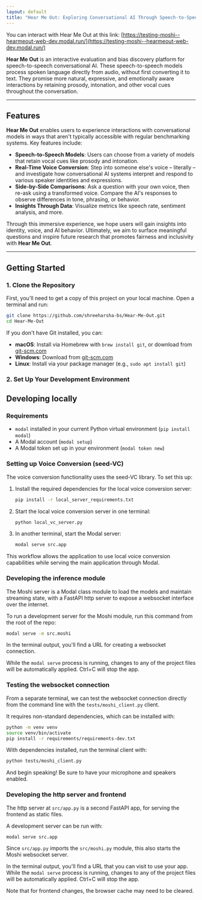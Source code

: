 ```yaml
---
layout: default
title: "Hear Me Out: Exploring Conversational AI Through Speech-to-Speech Models"
---
```


You can interact with Hear Me Out at this link: [https://testing-moshi--hearmeout-web-dev.modal.run/](https://testing-moshi--hearmeout-web-dev.modal.run/)

**Hear Me Out** is an interactive evaluation and bias discovery platform for speech-to-speech conversational AI. These speech-to-speech models process spoken language directly from audio, without first converting it to text. They promise more natural, expressive, and emotionally aware interactions by retaining prosody, intonation, and other vocal cues throughout the conversation.

---

## Features

**Hear Me Out** enables users to experience interactions with conversational models in ways that aren't typically accessible with regular benchmarking systems. Key features include:

- **Speech-to-Speech Models**: Users can choose from a variety of models that retain vocal cues like prosody and intonation.
- **Real-Time Voice Conversion**: Step into someone else's voice – literally – and investigate how conversational AI systems interpret and respond to various speaker identities and expressions.
- **Side-by-Side Comparisons**: Ask a question with your own voice, then re-ask using a transformed voice. Compare the AI's responses to observe differences in tone, phrasing, or behavior.
- **Insights Through Data**: Visualize metrics like speech rate, sentiment analysis, and more.

Through this immersive experience, we hope users will gain insights into identity, voice, and AI behavior. Ultimately, we aim to surface meaningful questions and inspire future research that promotes fairness and inclusivity with **Hear Me Out**.

---

## Getting Started

### 1. Clone the Repository

First, you'll need to get a copy of this project on your local machine. Open a terminal and run:

```bash
git clone https://github.com/shreeharsha-bs/Hear-Me-Out.git
cd Hear-Me-Out
```

If you don't have Git installed, you can:

- **macOS**: Install via Homebrew with `brew install git`, or download from [git-scm.com](https://git-scm.com/)
- **Windows**: Download from [git-scm.com](https://git-scm.com/)
- **Linux**: Install via your package manager (e.g., `sudo apt install git`)

### 2. Set Up Your Development Environment

## Developing locally

### Requirements

- `modal` installed in your current Python virtual environment (`pip install modal`)
- A Modal account (`modal setup`)
- A Modal token set up in your environment (`modal token new`)

### Setting up Voice Conversion (seed-VC)

The voice conversion functionality uses the seed-VC library. To set this up:

1. Install the required dependencies for the local voice conversion server:

   ```bash
   pip install -r local_server_requirements.txt
   ```

2. Start the local voice conversion server in one terminal:

   ```bash
   python local_vc_server.py
   ```

3. In another terminal, start the Modal server:

   ```bash
   modal serve src.app
   ```

This workflow allows the application to use local voice conversion capabilities while serving the main application through Modal.

### Developing the inference module

The Moshi server is a Modal class module to load the models and maintain streaming state, with a FastAPI http server to expose a websocket interface over the internet.

To run a development server for the Moshi module, run this command from the root of the repo:

```bash
modal serve -m src.moshi
```

In the terminal output, you'll find a URL for creating a websocket connection.

While the `modal serve` process is running, changes to any of the project files will be automatically applied. Ctrl+C will stop the app.

### Testing the websocket connection

From a separate terminal, we can test the websocket connection directly from the command line with the `tests/moshi_client.py` client.

It requires non-standard dependencies, which can be installed with:

```bash
python -m venv venv
source venv/bin/activate
pip install -r requirements/requirements-dev.txt
```

With dependencies installed, run the terminal client with:

```bash
python tests/moshi_client.py
```

And begin speaking! Be sure to have your microphone and speakers enabled.

### Developing the http server and frontend

The http server at `src/app.py` is a second FastAPI app, for serving the frontend as static files.

A development server can be run with:

```bash
modal serve src.app
```

Since `src/app.py` imports the `src/moshi.py` module, this also starts the Moshi websocket server.

In the terminal output, you'll find a URL that you can visit to use your app. While the `modal serve` process is running, changes to any of the project files will be automatically applied. Ctrl+C will stop the app.

Note that for frontend changes, the browser cache may need to be cleared.
